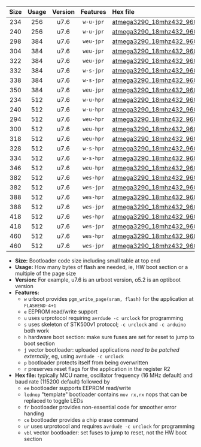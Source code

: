 |Size|Usage|Version|Features|Hex file|
|:-:|:-:|:-:|:-:|:--|
|234|256|u7.6|`w-u-jpr`|[atmega3290_18mhz432_9600bps_ur_vbl.hex](https://raw.githubusercontent.com/stefanrueger/urboot/main/bootloaders/atmega3290/fcpu_18mhz432/9600_bps/atmega3290_18mhz432_9600bps_ur_vbl.hex)|
|240|256|u7.6|`w-u-jpr`|[atmega3290_18mhz432_9600bps_lednop_ur_vbl.hex](https://raw.githubusercontent.com/stefanrueger/urboot/main/bootloaders/atmega3290/fcpu_18mhz432/9600_bps/atmega3290_18mhz432_9600bps_lednop_ur_vbl.hex)|
|298|384|u7.6|`weu-jpr`|[atmega3290_18mhz432_9600bps_ee_ur_vbl.hex](https://raw.githubusercontent.com/stefanrueger/urboot/main/bootloaders/atmega3290/fcpu_18mhz432/9600_bps/atmega3290_18mhz432_9600bps_ee_ur_vbl.hex)|
|304|384|u7.6|`weu-jpr`|[atmega3290_18mhz432_9600bps_ee_lednop_ur_vbl.hex](https://raw.githubusercontent.com/stefanrueger/urboot/main/bootloaders/atmega3290/fcpu_18mhz432/9600_bps/atmega3290_18mhz432_9600bps_ee_lednop_ur_vbl.hex)|
|322|384|u7.6|`weu-jpr`|[atmega3290_18mhz432_9600bps_ee_lednop_fr_ur_vbl.hex](https://raw.githubusercontent.com/stefanrueger/urboot/main/bootloaders/atmega3290/fcpu_18mhz432/9600_bps/atmega3290_18mhz432_9600bps_ee_lednop_fr_ur_vbl.hex)|
|332|384|u7.6|`w-s-jpr`|[atmega3290_18mhz432_9600bps_vbl.hex](https://raw.githubusercontent.com/stefanrueger/urboot/main/bootloaders/atmega3290/fcpu_18mhz432/9600_bps/atmega3290_18mhz432_9600bps_vbl.hex)|
|338|384|u7.6|`w-s-jpr`|[atmega3290_18mhz432_9600bps_lednop_vbl.hex](https://raw.githubusercontent.com/stefanrueger/urboot/main/bootloaders/atmega3290/fcpu_18mhz432/9600_bps/atmega3290_18mhz432_9600bps_lednop_vbl.hex)|
|350|384|u7.6|`weu-jpr`|[atmega3290_18mhz432_9600bps_ee_lednop_fr_ce_ur_vbl.hex](https://raw.githubusercontent.com/stefanrueger/urboot/main/bootloaders/atmega3290/fcpu_18mhz432/9600_bps/atmega3290_18mhz432_9600bps_ee_lednop_fr_ce_ur_vbl.hex)|
|234|512|u7.6|`w-u-hpr`|[atmega3290_18mhz432_9600bps_ur.hex](https://raw.githubusercontent.com/stefanrueger/urboot/main/bootloaders/atmega3290/fcpu_18mhz432/9600_bps/atmega3290_18mhz432_9600bps_ur.hex)|
|240|512|u7.6|`w-u-hpr`|[atmega3290_18mhz432_9600bps_lednop_ur.hex](https://raw.githubusercontent.com/stefanrueger/urboot/main/bootloaders/atmega3290/fcpu_18mhz432/9600_bps/atmega3290_18mhz432_9600bps_lednop_ur.hex)|
|294|512|u7.6|`weu-hpr`|[atmega3290_18mhz432_9600bps_ee_ur.hex](https://raw.githubusercontent.com/stefanrueger/urboot/main/bootloaders/atmega3290/fcpu_18mhz432/9600_bps/atmega3290_18mhz432_9600bps_ee_ur.hex)|
|300|512|u7.6|`weu-hpr`|[atmega3290_18mhz432_9600bps_ee_lednop_ur.hex](https://raw.githubusercontent.com/stefanrueger/urboot/main/bootloaders/atmega3290/fcpu_18mhz432/9600_bps/atmega3290_18mhz432_9600bps_ee_lednop_ur.hex)|
|318|512|u7.6|`weu-hpr`|[atmega3290_18mhz432_9600bps_ee_lednop_fr_ur.hex](https://raw.githubusercontent.com/stefanrueger/urboot/main/bootloaders/atmega3290/fcpu_18mhz432/9600_bps/atmega3290_18mhz432_9600bps_ee_lednop_fr_ur.hex)|
|328|512|u7.6|`w-s-hpr`|[atmega3290_18mhz432_9600bps.hex](https://raw.githubusercontent.com/stefanrueger/urboot/main/bootloaders/atmega3290/fcpu_18mhz432/9600_bps/atmega3290_18mhz432_9600bps.hex)|
|334|512|u7.6|`w-s-hpr`|[atmega3290_18mhz432_9600bps_lednop.hex](https://raw.githubusercontent.com/stefanrueger/urboot/main/bootloaders/atmega3290/fcpu_18mhz432/9600_bps/atmega3290_18mhz432_9600bps_lednop.hex)|
|346|512|u7.6|`weu-hpr`|[atmega3290_18mhz432_9600bps_ee_lednop_fr_ce_ur.hex](https://raw.githubusercontent.com/stefanrueger/urboot/main/bootloaders/atmega3290/fcpu_18mhz432/9600_bps/atmega3290_18mhz432_9600bps_ee_lednop_fr_ce_ur.hex)|
|382|512|u7.6|`wes-hpr`|[atmega3290_18mhz432_9600bps_ee.hex](https://raw.githubusercontent.com/stefanrueger/urboot/main/bootloaders/atmega3290/fcpu_18mhz432/9600_bps/atmega3290_18mhz432_9600bps_ee.hex)|
|382|512|u7.6|`wes-jpr`|[atmega3290_18mhz432_9600bps_ee_vbl.hex](https://raw.githubusercontent.com/stefanrueger/urboot/main/bootloaders/atmega3290/fcpu_18mhz432/9600_bps/atmega3290_18mhz432_9600bps_ee_vbl.hex)|
|388|512|u7.6|`wes-hpr`|[atmega3290_18mhz432_9600bps_ee_lednop.hex](https://raw.githubusercontent.com/stefanrueger/urboot/main/bootloaders/atmega3290/fcpu_18mhz432/9600_bps/atmega3290_18mhz432_9600bps_ee_lednop.hex)|
|388|512|u7.6|`wes-jpr`|[atmega3290_18mhz432_9600bps_ee_lednop_vbl.hex](https://raw.githubusercontent.com/stefanrueger/urboot/main/bootloaders/atmega3290/fcpu_18mhz432/9600_bps/atmega3290_18mhz432_9600bps_ee_lednop_vbl.hex)|
|418|512|u7.6|`wes-hpr`|[atmega3290_18mhz432_9600bps_ee_lednop_fr.hex](https://raw.githubusercontent.com/stefanrueger/urboot/main/bootloaders/atmega3290/fcpu_18mhz432/9600_bps/atmega3290_18mhz432_9600bps_ee_lednop_fr.hex)|
|418|512|u7.6|`wes-jpr`|[atmega3290_18mhz432_9600bps_ee_lednop_fr_vbl.hex](https://raw.githubusercontent.com/stefanrueger/urboot/main/bootloaders/atmega3290/fcpu_18mhz432/9600_bps/atmega3290_18mhz432_9600bps_ee_lednop_fr_vbl.hex)|
|460|512|u7.6|`wes-hpr`|[atmega3290_18mhz432_9600bps_ee_lednop_fr_ce.hex](https://raw.githubusercontent.com/stefanrueger/urboot/main/bootloaders/atmega3290/fcpu_18mhz432/9600_bps/atmega3290_18mhz432_9600bps_ee_lednop_fr_ce.hex)|
|460|512|u7.6|`wes-jpr`|[atmega3290_18mhz432_9600bps_ee_lednop_fr_ce_vbl.hex](https://raw.githubusercontent.com/stefanrueger/urboot/main/bootloaders/atmega3290/fcpu_18mhz432/9600_bps/atmega3290_18mhz432_9600bps_ee_lednop_fr_ce_vbl.hex)|

- **Size:** Bootloader code size including small table at top end
- **Usage:** How many bytes of flash are needed, ie, HW boot section or a multiple of the page size
- **Version:** For example, u7.6 is an urboot version, o5.2 is an optiboot version
- **Features:**
  + `w` urboot provides `pgm_write_page(sram, flash)` for the application at `FLASHEND-4+1`
  + `e` EEPROM read/write support
  + `u` uses urprotocol requiring `avrdude -c urclock` for programming
  + `s` uses skeleton of STK500v1 protocol; `-c urclock` and `-c arduino` both work
  + `h` hardware boot section: make sure fuses are set for reset to jump to boot section
  + `j` vector bootloader: uploaded applications *need to be patched externally*, eg, using `avrdude -c urclock`
  + `p` bootloader protects itself from being overwritten
  + `r` preserves reset flags for the application in the register R2
- **Hex file:** typically MCU name, oscillator frequency (16 MHz default) and baud rate (115200 default) followed by
  + `ee` bootloader supports EEPROM read/write
  + `lednop` "template" bootloader contains `mov rx,rx` nops that can be replaced to toggle LEDs
  + `fr` bootloader provides non-essential code for smoother error handing
  + `ce` bootloader provides a chip erase command
  + `ur` uses urprotocol and requires `avrdude -c urclock` for programming
  + `vbl` vector bootloader: set fuses to jump to reset, not the HW boot section
